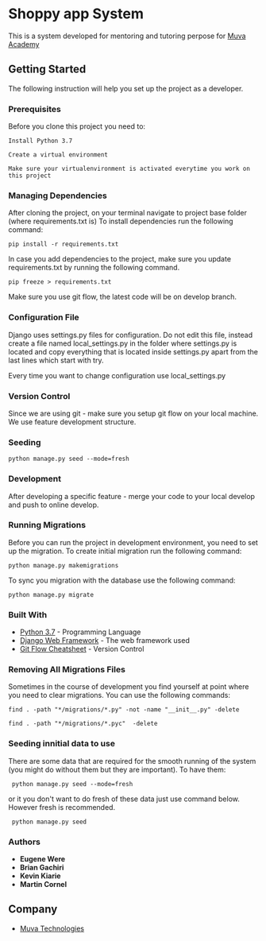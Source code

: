 # Shoppy app System
This is a system developed for mentoring and tutoring perpose for [Muva Academy](https://academy.muva.tech/)


## Getting Started
The following instruction will help you set up the project as a developer.

### Prerequisites
Before you clone this project you need to:


```
Install Python 3.7 
```

```
Create a virtual environment
```


```
Make sure your virtualenvironment is activated everytime you work on this project
```

### Managing Dependencies
After cloning the project, on your terminal navigate to project base folder (where requirements.txt is)
To install dependencies run the following command:

```
pip install -r requirements.txt
```

In case you add dependencies to the project, make sure you update requirements.txt by running the following command.

```
pip freeze > requirements.txt
```

Make sure you use git flow, the latest code will be on develop branch.

### Configuration File
Django uses settings.py files for configuration. Do not edit this file, instead create a file named local_settings.py in the folder where settings.py is located and copy everything that is located inside settings.py apart from the last lines which start with try. 

Every time you want to change configuration use local_settings.py


### Version Control
Since we are using git - make sure you setup git flow on your local machine. We use feature development structure. 

### Seeding

```
python manage.py seed --mode=fresh
```

### Development
After developing a specific feature - merge your code to your local develop and push to online develop.


### Running Migrations
Before you can run the project in development environment, you need to set up the migration. To create initial migration run the following command:
```
python manage.py makemigrations
```

To sync you migration with the database use the following command:
```
python manage.py migrate
```

### Built With
* [Python 3.7](https://www.python.org/downloads/release/python-370/) - Programming Language
* [Django Web Framework](https://www.djangoproject.com/) - The web framework used
* [Git Flow Cheatsheet](https://danielkummer.github.io/git-flow-cheatsheet/) - Version Control


### Removing All Migrations Files
Sometimes in the course of development you find yourself at point where you need to clear migrations. You can use the following commands:

```
find . -path "*/migrations/*.py" -not -name "__init__.py" -delete
```

```
find . -path "*/migrations/*.pyc"  -delete
```

### Seeding innitial data to use
There are some data that are required for the smooth running of the system (you might do without them but they are important). To have them:

```
 python manage.py seed --mode=fresh
```

or it you don't want to do fresh of these data just use command below. However fresh is recommended.
```
 python manage.py seed
```

### Authors
* **Eugene Were**
* **Brian Gachiri**
* **Kevin Kiarie**
* **Martin Cornel**


## Company
* [Muva Technologies](https://muva.tech/)
